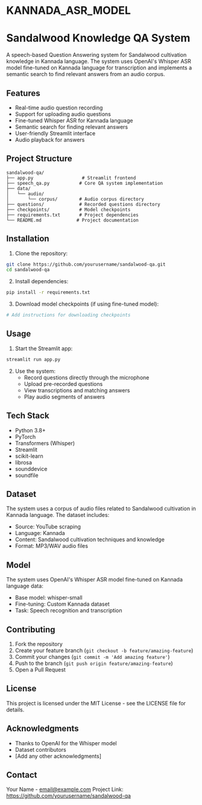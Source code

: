 # KANNADA_ASR_MODEL
# Sandalwood Knowledge QA System

A speech-based Question Answering system for Sandalwood cultivation knowledge in Kannada language. The system uses OpenAI's Whisper ASR model fine-tuned on Kannada language for transcription and implements a semantic search to find relevant answers from an audio corpus.

## Features

- Real-time audio question recording
- Support for uploading audio questions
- Fine-tuned Whisper ASR for Kannada language
- Semantic search for finding relevant answers
- User-friendly Streamlit interface
- Audio playback for answers

## Project Structure

```
sandalwood-qa/
├── app.py                  # Streamlit frontend
├── speech_qa.py           # Core QA system implementation
├── data/
│   └── audio/
│       └── corpus/        # Audio corpus directory
├── questions/             # Recorded questions directory
├── checkpoints/           # Model checkpoints
├── requirements.txt       # Project dependencies
└── README.md             # Project documentation
```

## Installation

1. Clone the repository:
```bash
git clone https://github.com/yourusername/sandalwood-qa.git
cd sandalwood-qa
```

2. Install dependencies:
```bash
pip install -r requirements.txt
```

3. Download model checkpoints (if using fine-tuned model):
```bash
# Add instructions for downloading checkpoints
```

## Usage

1. Start the Streamlit app:
```bash
streamlit run app.py
```

2. Use the system:
   - Record questions directly through the microphone
   - Upload pre-recorded questions
   - View transcriptions and matching answers
   - Play audio segments of answers

## Tech Stack

- Python 3.8+
- PyTorch
- Transformers (Whisper)
- Streamlit
- scikit-learn
- librosa
- sounddevice
- soundfile

## Dataset

The system uses a corpus of audio files related to Sandalwood cultivation in Kannada language. The dataset includes:
- Source: YouTube scraping
- Language: Kannada
- Content: Sandalwood cultivation techniques and knowledge
- Format: MP3/WAV audio files

## Model

The system uses OpenAI's Whisper ASR model fine-tuned on Kannada language data:
- Base model: whisper-small
- Fine-tuning: Custom Kannada dataset
- Task: Speech recognition and transcription

## Contributing

1. Fork the repository
2. Create your feature branch (`git checkout -b feature/amazing-feature`)
3. Commit your changes (`git commit -m 'Add amazing feature'`)
4. Push to the branch (`git push origin feature/amazing-feature`)
5. Open a Pull Request

## License

This project is licensed under the MIT License - see the LICENSE file for details.

## Acknowledgments

- Thanks to OpenAI for the Whisper model
- Dataset contributors
- [Add any other acknowledgments]

## Contact

Your Name - email@example.com
Project Link: https://github.com/yourusername/sandalwood-qa
